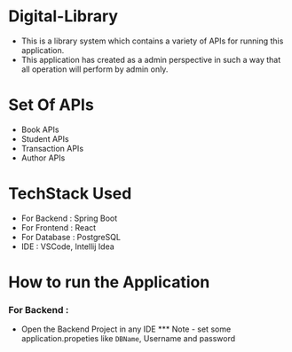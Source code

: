 # Digital-Library
* This is a library system which contains a variety of APIs for running this application.
* This application has created as a admin perspective in such a way that all operation will perform by admin only.

# Set Of APIs
* Book APIs
* Student APIs
* Transaction APIs
* Author APIs

# TechStack Used
* For Backend : Spring Boot
* For Frontend : React
* For Database : PostgreSQL
* IDE : VSCode, Intellij Idea


# How to run the Application
### For Backend :
* Open the Backend Project in any IDE
*** Note - set some application.propeties like `DBName`, Username and password

